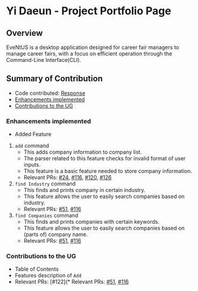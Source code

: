 # Yi Daeun - Project Portfolio Page

## Overview
EveNtUS is a desktop application designed for career fair managers to manage career fairs, with a focus on efficient
operation through the Command-Line Interface(CLI).

## Summary of Contribution
* Code contributed: [Response](https://nus-cs2113-ay2223s2.github.io/tp-dashboard/?search=de-yi&breakdown=true&sort=groupTitle%20dsc&sortWithin=title&since=2023-02-17&timeframe=commit&mergegroup=&groupSelect=groupByRepos&checkedFileTypes=docs~functional-code~test-code~other)
* [Enhancements implemented](#enhancements-implemented)
* [Contributions to the UG](#contributions-to-the-ug)

### Enhancements implemented
* Added Feature
1. `add` command 
    * This adds company information to company list.
    * The parser related to this feature checks for invalid format of user inputs.
    * This feature is a basic feature needed to store company information.
    * Relevant PRs:  [#24](https://github.com/AY2223S2-CS2113-W12-2/tp/pull/24), [#116](https://github.com/AY2223S2-CS2113-W12-2/tp/pull/116), [#120](https://github.com/AY2223S2-CS2113-W12-2/tp/pull/120), [#126](https://github.com/AY2223S2-CS2113-W12-2/tp/pull/126)
2. `find Industry` command
    * This finds and prints company in certain industry.
    * This feature allows the user to easily search companies based on industry.
    * Relevant PRs: [#51](https://github.com/AY2223S2-CS2113-W12-2/tp/pull/51), [#116](https://github.com/AY2223S2-CS2113-W12-2/tp/pull/116)
3. `find Companies` command
    * This finds and prints companies with certain keywords.
    * This feature allows the user to easily search companies based on (parts of) company name.
    * Relevant PRs: [#51](https://github.com/AY2223S2-CS2113-W12-2/tp/pull/51), [#116](https://github.com/AY2223S2-CS2113-W12-2/tp/pull/116)

### Contributions to the UG
* Table of Contents
* Features description of `Add`
* Relevant PRs: [#122](* Relevant PRs: [#51](https://github.com/AY2223S2-CS2113-W12-2/tp/pull/51), [#116](https://github.com/AY2223S2-CS2113-W12-2/tp/pull/122)